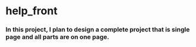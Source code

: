 # help_front
### In this project, I plan to design a complete project that is single page and all parts are on one page.